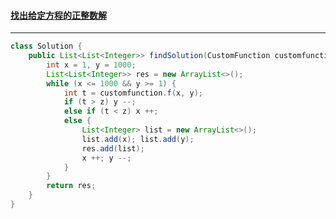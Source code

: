 #### <a href="https://leetcode.cn/problems/find-positive-integer-solution-for-a-given-equation/">找出给定方程的正整数解</a>

---------------

```java
class Solution {
    public List<List<Integer>> findSolution(CustomFunction customfunction, int z) {
        int x = 1, y = 1000;
        List<List<Integer>> res = new ArrayList<>();
        while (x <= 1000 && y >= 1) {
            int t = customfunction.f(x, y);
            if (t > z) y --;
            else if (t < z) x ++;
            else {
                List<Integer> list = new ArrayList<>();
                list.add(x); list.add(y);
                res.add(list);
                x ++; y --;
            }
        }
        return res;
    }
}
```

